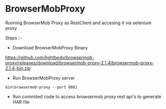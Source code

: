 # BrowserMobProxy

Running BrowserMob Proxy as RestClient and accesing it via selenium proxy



Steps :-

* Download BrowserMobProxy Binary

https://github.com/lightbody/browsermob-proxy/releases/download/browsermob-proxy-2.1.4/browsermob-proxy-2.1.4-bin.zip


* Run BrowserMobProxy server

```
bin\browsermob-proxy --port 8081

```

* Run commited code to access browsermob proxy rest api's to generate HAR file
